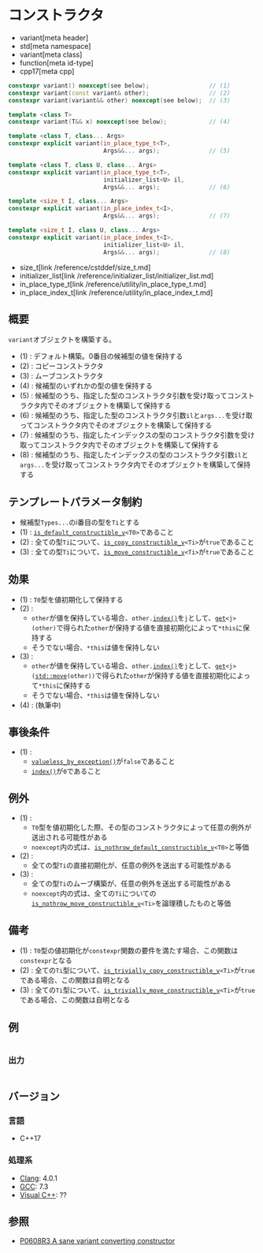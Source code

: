# コンストラクタ
* variant[meta header]
* std[meta namespace]
* variant[meta class]
* function[meta id-type]
* cpp17[meta cpp]

```cpp
constexpr variant() noexcept(see below);                 // (1)
constexpr variant(const variant& other);                 // (2)
constexpr variant(variant&& other) noexcept(see below);  // (3)

template <class T>
constexpr variant(T&& x) noexcept(see below);            // (4)

template <class T, class... Args>
constexpr explicit variant(in_place_type_t<T>,
                           Args&&... args);              // (5)

template <class T, class U, class... Args>
constexpr explicit variant(in_place_type_t<T>,
                           initializer_list<U> il,
                           Args&&... args);              // (6)

template <size_t I, class... Args>
constexpr explicit variant(in_place_index_t<I>,
                           Args&&... args);              // (7)

template <size_t I, class U, class... Args>
constexpr explicit variant(in_place_index_t<I>,
                           initializer_list<U> il,
                           Args&&... args);              // (8)
```
* size_t[link /reference/cstddef/size_t.md]
* initializer_list[link /reference/initializer_list/initializer_list.md]
* in_place_type_t[link /reference/utility/in_place_type_t.md]
* in_place_index_t[link /reference/utility/in_place_index_t.md]

## 概要
`variant`オブジェクトを構築する。

- (1) : デフォルト構築。0番目の候補型の値を保持する
- (2) : コピーコンストラクタ
- (3) : ムーブコンストラクタ
- (4) : 候補型のいずれかの型の値を保持する
- (5) : 候補型のうち、指定した型のコンストラクタ引数を受け取ってコンストラクタ内でそのオブジェクトを構築して保持する
- (6) : 候補型のうち、指定した型のコンストラクタ引数`il`と`args...`を受け取ってコンストラクタ内でそのオブジェクトを構築して保持する
- (7) : 候補型のうち、指定したインデックスの型のコンストラクタ引数を受け取ってコンストラクタ内でそのオブジェクトを構築して保持する
- (8) : 候補型のうち、指定したインデックスの型のコンストラクタ引数`il`と`args...`を受け取ってコンストラクタ内でそのオブジェクトを構築して保持する


## テンプレートパラメータ制約
- 候補型`Types...`のi番目の型を`Ti`とする
- (1) : [`is_default_constructible_v`](/reference/type_traits/is_default_constructible.md)`<T0>`であること
- (2) : 全ての型`Ti`について、[`is_copy_constructible_v`](/reference/type_traits/is_copy_constructible.md)`<Ti>`が`true`であること
- (3) : 全ての型`Ti`について、[`is_move_constructible_v`](/reference/type_traits/is_move_constructible.md)`<Ti>`が`true`であること


## 効果
- (1) : `T0`型を値初期化して保持する
- (2) :
    - `other`が値を保持している場合、`other.`[`index()`](index.md)を`j`として、[`get`](get.md)`<j>(other)`で得られた`other`が保持する値を直接初期化によって`*this`に保持する
    - そうでない場合、`*this`は値を保持しない
- (3) :
    - `other`が値を保持している場合、`other.`[`index()`](index.md)を`j`として、[`get`](get.md)`<j>(`[`std::move`](/reference/utility/move.md)`(other))`で得られた`other`が保持する値を直接初期化によって`*this`に保持する
    - そうでない場合、`*this`は値を保持しない
- (4) : (執筆中)


## 事後条件
- (1) :
    - [`valueless_by_exception()`](valueless_by_exception.md)が`false`であること
    - [`index()`](index.md)が`0`であること


## 例外
- (1) :
    - `T0`型を値初期化した際、その型のコンストラクタによって任意の例外が送出される可能性がある
    - `noexcept`内の式は、[`is_nothrow_default_constructible_v`](/reference/type_traits/is_nothrow_default_constructible.md)`<T0>`と等価
- (2) :
    - 全ての型`Ti`の直接初期化が、任意の例外を送出する可能性がある
- (3) :
    - 全ての型`Ti`のムーブ構築が、任意の例外を送出する可能性がある
    - `noexcept`内の式は、全ての`Ti`についての[`is_nothrow_move_constructible_v`](/reference/type_traits/is_nothrow_move_constructible.md)`<Ti>`を論理積したものと等価


## 備考
- (1) : `T0`型の値初期化が`constexpr`関数の要件を満たす場合、この関数は`constexpr`となる
- (2) : 全ての`Ti`型について、[`is_trivially_copy_constructible_v`](/reference/type_traits/is_trivially_copy_constructible.md)`<Ti>`が`true`である場合、この関数は自明となる
- (3) : 全ての`Ti`型について、[`is_trivially_move_constructible_v`](/reference/type_traits/is_trivially_move_constructible.md)`<Ti>`が`true`である場合、この関数は自明となる


## 例
```cpp example
```

### 出力
```
```

## バージョン
### 言語
- C++17

### 処理系
- [Clang](/implementation.md#clang): 4.0.1
- [GCC](/implementation.md#gcc): 7.3
- [Visual C++](/implementation.md#visual_cpp): ??


## 参照
- [P0608R3 A sane variant converting constructor](http://www.open-std.org/jtc1/sc22/wg21/docs/papers/2018/p0608r3.html)
